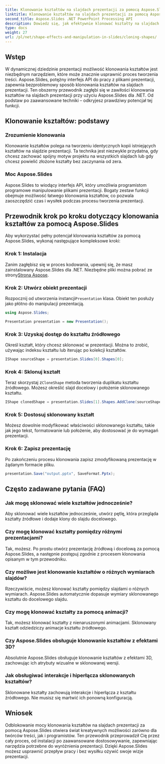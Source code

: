 ```yaml
---
title: Klonowanie kształtów na slajdach prezentacji za pomocą Aspose.Slides
linktitle: Klonowanie kształtów na slajdach prezentacji za pomocą Aspose.Slides
second_title: Aspose.Slides .NET PowerPoint Processing API
description: Dowiedz się, jak efektywnie klonować kształty na slajdach prezentacji przy użyciu interfejsu API Aspose.Slides. Z łatwością twórz dynamiczne prezentacje. Zapoznaj się z przewodnikiem krok po kroku, często zadawanymi pytaniami i nie tylko.
type: docs
weight: 27
url: /pl/net/shape-effects-and-manipulation-in-slides/cloning-shapes/
---
```


## Wstęp

W dynamicznej dziedzinie prezentacji możliwość klonowania kształtów jest niezbędnym narzędziem, które może znacznie usprawnić proces tworzenia treści. Aspose.Slides, potężny interfejs API do pracy z plikami prezentacji, zapewnia bezproblemowy sposób klonowania kształtów na slajdach prezentacji. Ten obszerny przewodnik zagłębi się w zawiłości klonowania kształtów na slajdach prezentacji przy użyciu Aspose.Slides dla .NET. Od podstaw po zaawansowane techniki – odkryjesz prawdziwy potencjał tej funkcji.

## Klonowanie kształtów: podstawy

### Zrozumienie klonowania

Klonowanie kształtów polega na tworzeniu identycznych kopii istniejących kształtów na slajdzie prezentacji. Ta technika jest niezwykle przydatna, gdy chcesz zachować spójny motyw projektu na wszystkich slajdach lub gdy chcesz powielić złożone kształty bez zaczynania od zera.

### Moc Aspose.Slides

Aspose.Slides to wiodący interfejs API, który umożliwia programistom programowe manipulowanie plikami prezentacji. Bogaty zestaw funkcji obejmuje możliwość łatwego klonowania kształtów, co pozwala zaoszczędzić czas i wysiłek podczas procesu tworzenia prezentacji.

## Przewodnik krok po kroku dotyczący klonowania kształtów za pomocą Aspose.Slides

Aby wykorzystać pełny potencjał klonowania kształtów za pomocą Aspose.Slides, wykonaj następujące kompleksowe kroki:

### Krok 1: Instalacja

 Zanim zagłębisz się w proces kodowania, upewnij się, że masz zainstalowany Aspose.Slides dla .NET. Niezbędne pliki można pobrać ze strony[Strona Aspose](https://releases.aspose.com/slides/net/).

### Krok 2: Utwórz obiekt prezentacji

 Rozpocznij od utworzenia instancji`Presentation` klasa. Obiekt ten posłuży jako płótno do manipulacji prezentacją.

```csharp
using Aspose.Slides;

Presentation presentation = new Presentation();
```

### Krok 3: Uzyskaj dostęp do kształtu źródłowego

Określ kształt, który chcesz sklonować w prezentacji. Można to zrobić, używając indeksu kształtu lub iterując po kolekcji kształtów.

```csharp
IShape sourceShape = presentation.Slides[0].Shapes[0];
```

### Krok 4: Sklonuj kształt

 Teraz skorzystaj z`CloneShape` metoda tworzenia duplikatu kształtu źródłowego. Możesz określić slajd docelowy i położenie sklonowanego kształtu.

```csharp
IShape clonedShape = presentation.Slides[1].Shapes.AddClone(sourceShape, x, y, width, height);
```

### Krok 5: Dostosuj sklonowany kształt

Możesz dowolnie modyfikować właściwości sklonowanego kształtu, takie jak jego tekst, formatowanie lub położenie, aby dostosować je do wymagań prezentacji.

### Krok 6: Zapisz prezentację

Po zakończeniu procesu klonowania zapisz zmodyfikowaną prezentację w żądanym formacie pliku.

```csharp
presentation.Save("output.pptx", SaveFormat.Pptx);
```

## Często zadawane pytania (FAQ)

### Jak mogę sklonować wiele kształtów jednocześnie?

Aby sklonować wiele kształtów jednocześnie, utwórz pętlę, która przegląda kształty źródłowe i dodaje klony do slajdu docelowego.

### Czy mogę klonować kształty pomiędzy różnymi prezentacjami?

Tak, możesz. Po prostu otwórz prezentację źródłową i docelową za pomocą Aspose.Slides, a następnie postępuj zgodnie z procesem klonowania opisanym w tym przewodniku.

### Czy możliwe jest klonowanie kształtów o różnych wymiarach slajdów?

Rzeczywiście, możesz klonować kształty pomiędzy slajdami o różnych wymiarach. Aspose.Slides automatycznie dopasuje wymiary sklonowanego kształtu do docelowego slajdu.

### Czy mogę klonować kształty za pomocą animacji?

Tak, możesz klonować kształty z nienaruszonymi animacjami. Sklonowany kształt odziedziczy animacje kształtu źródłowego.

### Czy Aspose.Slides obsługuje klonowanie kształtów z efektami 3D?

Absolutnie Aspose.Slides obsługuje klonowanie kształtów z efektami 3D, zachowując ich atrybuty wizualne w sklonowanej wersji.

### Jak obsługiwać interakcje i hiperłącza sklonowanych kształtów?

Sklonowane kształty zachowują interakcje i hiperłącza z kształtu źródłowego. Nie musisz się martwić ich ponowną konfiguracją.

## Wniosek

Odblokowanie mocy klonowania kształtów na slajdach prezentacji za pomocą Aspose.Slides otwiera świat kreatywnych możliwości zarówno dla twórców treści, jak i programistów. Ten przewodnik przeprowadził Cię przez cały proces, od instalacji po zaawansowane dostosowywanie, zapewniając narzędzia potrzebne do wyróżnienia prezentacji. Dzięki Aspose.Slides możesz usprawnić przepływ pracy i bez wysiłku ożywić swoje wizje prezentacji.